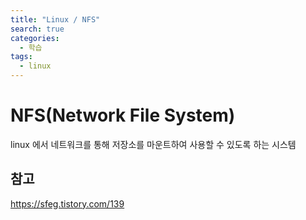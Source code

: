 ```yaml
---
title: "Linux / NFS"
search: true
categories: 
  - 학습
tags: 
  - linux
---
```

# NFS(Network File System)
linux 에서 네트워크를 통해 저장소를 마운트하여 사용할 수 있도록 하는 시스템

## 참고
https://sfeg.tistory.com/139


<!--stackedit_data:
eyJoaXN0b3J5IjpbLTU4NjMzNzQzNF19
-->